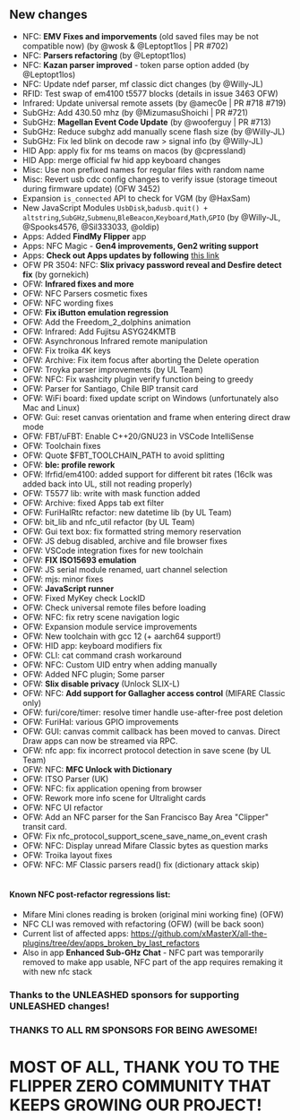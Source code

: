 ## New changes
* NFC: **EMV Fixes and imporvements** (old saved files may be not compatible now) (by @wosk & @Leptopt1los | PR #702)
* NFC: **Parsers refactoring** (by @Leptopt1los)
* NFC: **Kazan parser improved** - token parse option added (by @Leptopt1los)
* NFC: Update ndef parser, mf classic dict changes (by @Willy-JL)
* RFID: Test swap of em4100 t5577 blocks (details in issue 3463 OFW)
* Infrared: Update universal remote assets (by @amec0e | PR #718 #719)
* SubGHz: Add 430.50 mhz (by @MizumasuShoichi | PR #721)
* SubGHz: **Magellan Event Code Update** (by @wooferguy | PR #713)
* SubGHz: Reduce subghz add manually scene flash size (by @Willy-JL)
* SubGHz: Fix led blink on decode raw > signal info (by @Willy-JL)
* HID App: apply fix for ms teams on macos (by @cpressland)
* HID App: merge official fw hid app keyboard changes
* Misc: Use non prefixed names for regular files with random name
* Misc: Revert usb cdc config changes to verify issue (storage timeout during firmware update) (OFW 3452)
* Expansion `is_connected` API to check for VGM (by @HaxSam)
* New JavaScript Modules `UsbDisk`,`badusb.quit() + altstring`,`SubGHz`,`Submenu`,`BleBeacon`,`Keyboard`,`Math`,`GPIO` (by @Willy-JL, @Spooks4576, @Sil333033, @oldip)
* Apps: Added **FindMy Flipper** app
* Apps: NFC Magic - **Gen4 improvements, Gen2 writing support**
* Apps: **Check out Apps updates by following** [this link](https://github.com/xMasterX/all-the-plugins/commits/dev)
* OFW PR 3504: NFC: **Slix privacy password reveal and Desfire detect fix** (by gornekich)
* OFW: **Infrared fixes and more**
* OFW: NFC Parsers cosmetic fixes
* OFW: NFC wording fixes
* OFW: **Fix iButton emulation regression**
* OFW: Add the Freedom_2_dolphins animation
* OFW: Infrared: Add Fujitsu ASYG24KMTB
* OFW: Asynchronous Infrared remote manipulation
* OFW: Fix troika 4K keys
* OFW: Archive: Fix item focus after aborting the Delete operation
* OFW: Troyka parser improvements (by UL Team)
* OFW: NFC: Fix washcity plugin verify function being to greedy
* OFW: Parser for Santiago, Chile BIP transit card
* OFW: WiFi board: fixed update script on Windows (unfortunately also Mac and Linux)
* OFW: Gui: reset canvas orientation and frame when entering direct draw mode
* OFW: FBT/uFBT: Enable C++20/GNU23 in VSCode IntelliSense
* OFW: Toolchain fixes
* OFW: Quote $FBT_TOOLCHAIN_PATH to avoid splitting
* OFW: **ble: profile rework**
* OFW: lfrfid/em4100: added support for different bit rates (16clk was added back into UL, still not reading properly)
* OFW: T5577 lib: write with mask function added
* OFW: Archive: fixed Apps tab ext filter
* OFW: FuriHalRtc refactor: new datetime lib (by UL Team)
* OFW: bit_lib and nfc_util refactor (by UL Team)
* OFW: Gui text box: fix formatted string memory reservation
* OFW: JS debug disabled, archive and file browser fixes
* OFW: VSCode integration fixes for new toolchain
* OFW: **FIX ISO15693 emulation**
* OFW: JS serial module renamed, uart channel selection
* OFW: mjs: minor fixes
* OFW: **JavaScript runner**
* OFW: Fixed MyKey check LockID
* OFW: Check universal remote files before loading
* OFW: NFC: fix retry scene navigation logic 
* OFW: Expansion module service improvements
* OFW: New toolchain with gcc 12 (+ aarch64 support!)
* OFW: HID app: keyboard modifiers fix
* OFW: CLI: cat command crash workaround
* OFW: NFC: Custom UID entry when adding manually
* OFW: Added NFC plugin; Some parser
* OFW: **Slix disable privacy** (Unlock SLIX-L)
* OFW: NFC: **Add support for Gallagher access control** (MIFARE Classic only)
* OFW: furi/core/timer: resolve timer handle use-after-free post deletion
* OFW: FuriHal: various GPIO improvements
* OFW: GUI: canvas commit callback has been moved to canvas. Direct Draw apps can now be streamed via RPC.
* OFW: nfc app: fix incorrect protocol detection in save scene (by UL Team)
* OFW: NFC: **MFC Unlock with Dictionary**
* OFW: ITSO Parser (UK)
* OFW: NFC: fix application opening from browser
* OFW: Rework more info scene for Ultralight cards
* OFW: NFC UI refactor 
* OFW: Add an NFC parser for the San Francisco Bay Area "Clipper" transit card.
* OFW: Fix nfc_protocol_support_scene_save_name_on_event crash
* OFW: NFC: Display unread Mifare Classic bytes as question marks 
* OFW: Troika layout fixes
* OFW: NFC: MF Classic parsers read() fix (dictionary attack skip)
<br><br>
#### Known NFC post-refactor regressions list: 
- Mifare Mini clones reading is broken (original mini working fine) (OFW)
- NFC CLI was removed with refactoring (OFW) (will be back soon)
- Current list of affected apps: https://github.com/xMasterX/all-the-plugins/tree/dev/apps_broken_by_last_refactors
- Also in app **Enhanced Sub-GHz Chat** - NFC part was temporarily removed to make app usable, NFC part of the app requires remaking it with new nfc stack

### Thanks to the UNLEASHED sponsors for supporting UNLEASHED changes!

### THANKS TO ALL RM SPONSORS FOR BEING AWESOME!

# MOST OF ALL, THANK YOU TO THE FLIPPER ZERO COMMUNITY THAT KEEPS GROWING OUR PROJECT!
